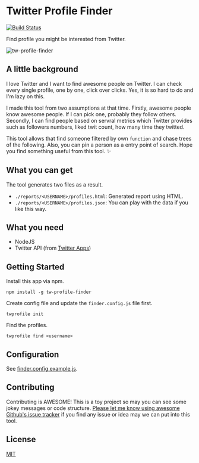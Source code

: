 # Twitter Profile Finder

[![Build Status](https://travis-ci.org/edykim/tw-profile-finder.svg?branch=master)](https://travis-ci.org/edykim/tw-profile-finder)

Find profile you might be interested from Twitter.

![tw-profile-finder](https://user-images.githubusercontent.com/33057457/32035965-82118f8a-ba68-11e7-913e-0772afb7a469.png)

## A little background

I love Twitter and I want to find awesome people on Twitter. I can check every single profile, one by one, click over clicks. Yes, it is
so hard to do and I'm lazy on this.

I made this tool from two assumptions at that time. Firstly, awesome people know awesome people. If I can pick one, probably they follow
others. Secondly, I can find people based on servral metrics which Twitter provides such as followers numbers, liked twit count, how many time they
twitted.

This tool allows that find someone filtered by own `function` and chase trees of the following. Also, you can pin a person as a entry point
of search. Hope you find something useful from this tool. ✨

## What you can get

The tool generates two files as a result.

- `./reports/<USERNAME>/profiles.html`: Generated report using HTML.
- `./reports/<USERNAME>/profiles.json`: You can play with the data if you like this way.

## What you need 

- NodeJS
- Twitter API (from [Twitter Apps](https://apps.twitter.com/))

## Getting Started

Install this app via npm.

```
npm install -g tw-profile-finder
```

Create config file and update the `finder.config.js` file first.

```
twprofile init
```

Find the profiles.

```
twprofile find <username>
```

## Configuration

See [finder.config.example.js](https://github.com/edykim/tw-profile-finder/blob/master/finder.config.example.js).

## Contributing

Contributing is AWESOME! This is a toy project so may you can see some jokey messages or code structure. [Please let me know using awesome Github's issue tracker](https://github.com/edykim/tw-profile-finder/issues)
if you find any issue or idea may we can put into this tool.

## License

  [MIT](LICENSE)

